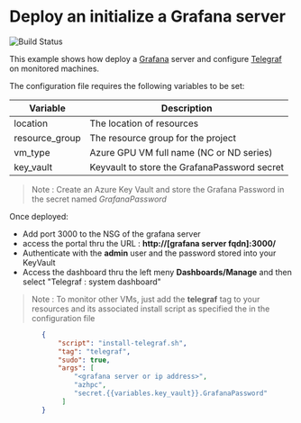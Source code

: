 # Deploy an initialize a Grafana server
![Build Status](https://azurecat.visualstudio.com/hpccat/_apis/build/status/azhpc/examples/grafana?branchName=master)

This example shows how deploy a [Grafana](https://grafana.com/grafana/) server and configure [Telegraf](https://www.influxdata.com/time-series-platform/telegraf/) on monitored machines.


The configuration file requires the following variables to be set:

| Variable                | Description                                  |
|-------------------------|----------------------------------------------|
| location                | The location of resources                    |
| resource_group          | The resource group for the project           |
| vm_type                 | Azure GPU VM full name (NC or ND series)     |
| key_vault               | Keyvault to store the GrafanaPassword secret |

> Note : Create an Azure Key Vault and store the Grafana Password in the secret named _GrafanaPassword_

Once deployed:
 - Add port 3000 to the NSG of the grafana server
 - access the portal thru the URL : **http://[grafana server fqdn]:3000/**
 - Authenticate with the **admin** user and the password stored into your KeyVault
 - Access the dashboard thru the left meny **Dashboards/Manage** and then select "Telegraf : system dashboard"

> Note : To monitor other VMs, just add the **telegraf** tag to your resources and its associated install script as specified the in the configuration file

```json
        {
            "script": "install-telegraf.sh",
            "tag": "telegraf",
            "sudo": true,
            "args": [
                "<grafana server or ip address>",
                "azhpc",
                "secret.{{variables.key_vault}}.GrafanaPassword"
             ] 
        }
```
